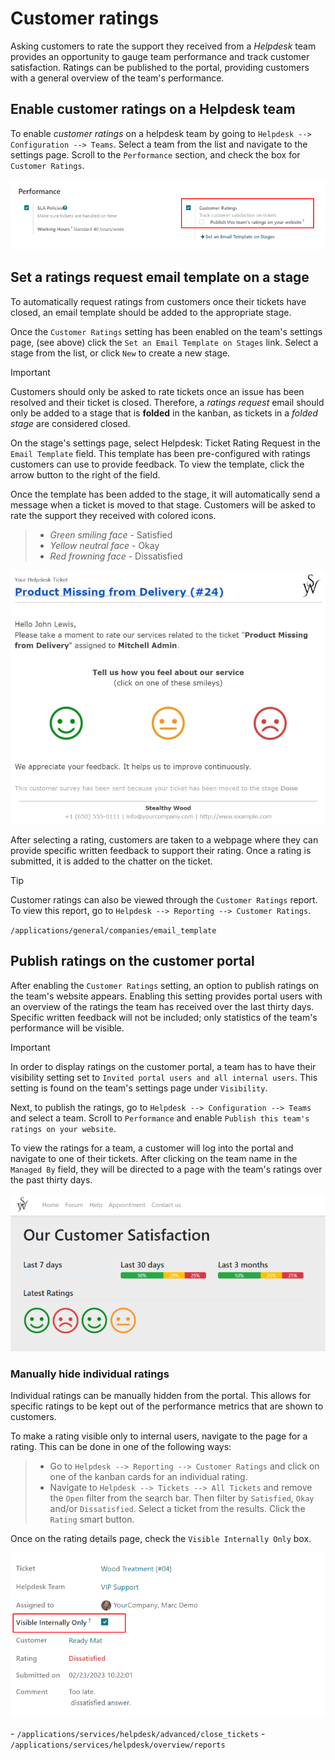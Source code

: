 # Customer ratings

Asking customers to rate the support they received from a *Helpdesk*
team provides an opportunity to gauge team performance and track
customer satisfaction. Ratings can be published to the portal, providing
customers with a general overview of the team's performance.

## Enable customer ratings on a Helpdesk team

To enable *customer ratings* on a helpdesk team by going to
`Helpdesk -->
Configuration --> Teams`. Select a team from the list and navigate to
the settings page. Scroll to the `Performance` section, and check the
box for `Customer Ratings`.

<img src="ratings/ratings-enable.png" class="align-center"
alt="Overview of the settings page of a helpdesk team emphasizing the rating on ticket feature
in Konvergo ERP Helpdesk." />

## Set a ratings request email template on a stage

To automatically request ratings from customers once their tickets have
closed, an email template should be added to the appropriate stage.

Once the `Customer Ratings` setting has been enabled on the team's
settings page, (see above) click the `Set an Email Template on Stages`
link. Select a stage from the list, or click `New` to create a new
stage.

> [!IMPORTANT]
> Customers should only be asked to rate tickets once an issue has been
> resolved and their ticket is closed. Therefore, a *ratings request*
> email should only be added to a stage that is **folded** in the
> kanban, as tickets in a *folded stage* are considered closed.

On the stage's settings page, select <span class="title-ref">Helpdesk:
Ticket Rating Request</span> in the `Email
Template` field. This template has been pre-configured with ratings
customers can use to provide feedback. To view the template, click the
arrow button to the right of the field.

Once the template has been added to the stage, it will automatically
send a message when a ticket is moved to that stage. Customers will be
asked to rate the support they received with colored icons.

> - *Green smiling face* - Satisfied
> - *Yellow neutral face* - Okay
> - *Red frowning face* - Dissatisfied

<img src="ratings/ratings-customer-email.png" class="align-center"
alt="View of a standard helpdesk customer review email template for Konvergo ERP Helpdesk." />

After selecting a rating, customers are taken to a webpage where they
can provide specific written feedback to support their rating. Once a
rating is submitted, it is added to the chatter on the ticket.

> [!TIP]
> Customer ratings can also be viewed through the `Customer Ratings`
> report. To view this report, go to
> `Helpdesk --> Reporting --> Customer Ratings`.

<div class="seealso">

`/applications/general/companies/email_template`

</div>

## Publish ratings on the customer portal

After enabling the `Customer Ratings` setting, an option to publish
ratings on the team's website appears. Enabling this setting provides
portal users with an overview of the ratings the team has received over
the last thirty days. Specific written feedback will not be included;
only statistics of the team's performance will be visible.

> [!IMPORTANT]
> In order to display ratings on the customer portal, a team has to have
> their visibility setting set to
> `Invited portal users and all internal users`. This setting is found
> on the team's settings page under `Visibility`.

Next, to publish the ratings, go to
`Helpdesk --> Configuration --> Teams` and select a team. Scroll to
`Performance` and enable `Publish this team's ratings
on your website`.

To view the ratings for a team, a customer will log into the portal and
navigate to one of their tickets. After clicking on the team name in the
`Managed By` field, they will be directed to a page with the team's
ratings over the past thirty days.

<img src="ratings/ratings-portal-overview.png" class="align-center"
alt="View of the ratings performance overview from the customer portal." />

### Manually hide individual ratings

Individual ratings can be manually hidden from the portal. This allows
for specific ratings to be kept out of the performance metrics that are
shown to customers.

To make a rating visible only to internal users, navigate to the page
for a rating. This can be done in one of the following ways:

> - Go to `Helpdesk --> Reporting --> Customer Ratings` and click on one
>   of the kanban cards for an individual rating.
> - Navigate to `Helpdesk --> Tickets --> All Tickets` and remove the
>   `Open` filter from the search bar. Then filter by `Satisfied`,
>   `Okay` and/or `Dissatisfied`. Select a ticket from the results.
>   Click the `Rating` smart button.

Once on the rating details page, check the `Visible Internally Only`
box.

<img src="ratings/ratings-keep-internal.png" class="align-center"
alt="View of the ratings performance overview from the customer portal." />

<div class="seealso">

\- `/applications/services/helpdesk/advanced/close_tickets` -
`/applications/services/helpdesk/overview/reports`

</div>

